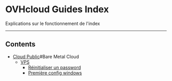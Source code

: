 # OVHcloud Guides Index

Explications sur le fonctionnement de l'index


-----
## Contents
+ [Cloud Public](cloud)#Bare Metal Cloud
    + [VPS](cloud/vps)
        + [Réinitialiser un password](cloud/vps/resetting_a_windows_password)
        + [Première config windows](cloud/vps/windows_first_config)
